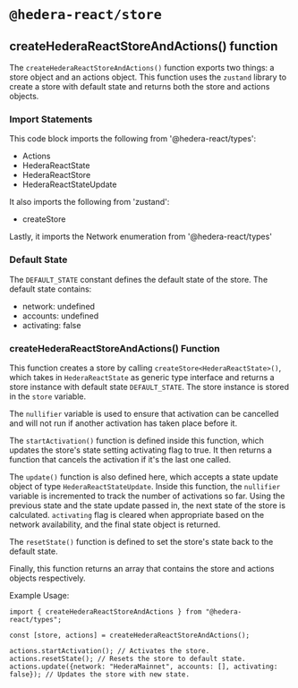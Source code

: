 # `@hedera-react/store`

## createHederaReactStoreAndActions() function

The `createHederaReactStoreAndActions()` function exports two things: a store object and an actions object. This function uses the `zustand` library to create a store with default state and returns both the store and actions objects.

### Import Statements

This code block imports the following from '@hedera-react/types':

- Actions
- HederaReactState
- HederaReactStore
- HederaReactStateUpdate

It also imports the following from 'zustand':

- createStore

Lastly, it imports the Network enumeration from '@hedera-react/types'

### Default State

The `DEFAULT_STATE` constant defines the default state of the store. The default state contains:

- network: undefined
- accounts: undefined
- activating: false

### createHederaReactStoreAndActions() Function

This function creates a store by calling `createStore<HederaReactState>()`, which takes in `HederaReactState` as generic type interface and returns a store instance with default state `DEFAULT_STATE`. The store instance is stored in the `store` variable.

The `nullifier` variable is used to ensure that activation can be cancelled and will not run if another activation has taken place before it.

The `startActivation()` function is defined inside this function, which updates the store's state setting activating flag to true. It then returns a function that cancels the activation if it's the last one called.

The `update()` function is also defined here, which accepts a state update object of type `HederaReactStateUpdate`. Inside this function, the `nullifier` variable is incremented to track the number of activations so far. Using the previous state and the state update passed in, the next state of the store is calculated. `activating` flag is cleared when appropriate based on the network availability, and the final state object is returned.

The `resetState()` function is defined to set the store's state back to the default state.

Finally, this function returns an array that contains the store and actions objects respectively.

Example Usage:

```
import { createHederaReactStoreAndActions } from "@hedera-react/types";

const [store, actions] = createHederaReactStoreAndActions();

actions.startActivation(); // Activates the store.
actions.resetState(); // Resets the store to default state.
actions.update({network: "HederaMainnet", accounts: [], activating: false}); // Updates the store with new state.
```
